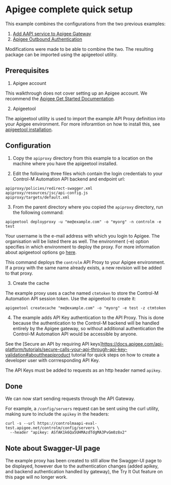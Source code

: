# Apigee complete quick setup

This example combines the configurations from the two previous examples:
1. [Add AAPI service to Apigee Gateway](https://github.com/controlm/automation-api-community-solutions/tree/master/7-api-gateway-integrations/add-aapi-service-to-apigee-gateway)
2. [Apigee Outbound Authentication](https://github.com/controlm/automation-api-community-solutions/tree/master/7-api-gateway-integrations/apigee-outbound-auth)

Modifications were made to be able to combine the two.
The resulting package can be imported using the apigeetool utility.

## Prerequisites

1. Apigee account 

This walkthrough does not cover setting up an Apigee account. We recommend the 
[Apigee Get Started Documentation](https://docs.apigee.com/api-platform/get-started/get-started).

2. Apigeetool

The apigeetool utility is used to import the example API Proxy definition into
your Apigee environment.
For more inforamtion on how to install this, see 
[apigeetool installation](https://www.npmjs.com/package/apigeetool#installation).


## Configuration

1. Copy the `apiproxy` directory from this example to a location on the machine
   where you have the apigeetool installed.

2. Edit the following three files which contain the login credentials to your 
Control-M Automation API backend and endpoint url:
```
apiproxy/policies/redirect-swagger.xml
apiproxy/resources/jsc/api-config.js
apiproxy/targets/default.xml
```

3. From the parent directory where you copied the `apiproxy` directory, run the
   following command:
```
apigeetool deployproxy -u "me@example.com" -o "myorg" -n controlm -e test
```

Your username is the e-mail address with which you login to Apigee. The 
organisation will be listed there as well. The environment (-e) option specifies
in which environment to deploy the proxy. 
For more information about apigeetool options go 
[here](https://www.npmjs.com/package/apigeetool#deployproxy).

This command deploys the `controlm` API Proxy to your Apigee 
environment. If a proxy with the same name already exists, a new revision will 
be added to that proxy.

3. Create the cache

The example proxy uses a cache named `ctmtoken` to store the Control-M
Automation API session token. Use the apigeetool to create it:
```
apigeetool createcache "me@example.com" -o "myorg" -e test -z ctmtoken
```

4. The example adds API Key authentication to the API Proxy. This is done 
because the authentication to the Control-M backend will be handled entirely by
the Apigee gateway, so without additional authentication the Control-M 
Automation API would be accessible by anyone.

See the [Secure an API by requiring API keys]https://docs.apigee.com/api-platform/tutorials/secure-calls-your-api-through-api-key-validation#abouttheapiproduct
tutorial for quick steps on how to create a developer user with corrresponding
API Key.

The API Keys must be added to requests as an http header named `apikey`.


## Done

We can now start sending requests through the API Gateway.

For example, a `/config/servers` request can be sent using the curl utility, 
making sure to include the `apikey` in the headers:
```
curl -s --url https://controlmaapi-eval-test.apigee.net/controlm/config/servers \
  --header "apikey: ASfAK1k6Qa5UHMAzdTdgMA3PvGm0z8x2" 
```


## Note about Swagger-UI page

The example proxy has been created to still allow the Swagger-UI page to be 
displayed, however due to the authentication changes (added apikey, and backend
authentication handled by gateway), the Try It Out feature on this page will no 
longer work.


